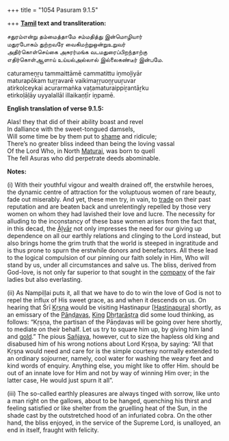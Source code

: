 +++
title = "1054 Pasuram 9.1.5"

+++
**[Tamil](/definition/tamil#history "show Tamil definitions") text and transliteration:**

சதுரம்என்று தம்மைத்தாமே சம்மதித்து இன்மொழியார்  
மதுரபோகம் துற்றவரே வைகிமற்றுஒன்றுஉறுவர்  
அதிர்கொள்செய்கை அசுரர்மங்க வடமதுரைப்பிறந்தாற்கு  
எதிர்கொள்ஆளாய் உய்யல்அல்லால் இல்லைகண்டீர் இன்பமே.

caturameṉṟu tammaittāmē cammatittu iṉmoḻiyār  
maturapōkam tuṟṟavarē vaikimaṟṟuoṉṟuuṟuvar  
atirkoḷceykai acurarmaṅka vaṭamaturaippiṟantāṟku  
etirkoḷāḷāy uyyalallāl illaikaṇṭīr iṉpamē.

**English translation of verse 9.1.5:**

Alas! they that did of their ability boast and revel  
In dalliance with the sweet-tongued damsels,  
Will some time be by them put to [shame](/definition/shame#history "show shame definitions") and ridicule;  
There’s no greater bliss indeed than being the loving vassal  
Of the Lord Who, in North [Maturai](/definition/maturai#vaishnavism "show Maturai definitions"), was born to quell  
The fell Asuras who did perpetrate deeds abominable.

**Notes:**

\(i\) With their youthful vigour and wealth drained off, the erstwhile heroes, the dynamic centre of attraction for the voluptuous women of rare beauty, fade out miserably. And yet, these men try, in vain, to [trade](/definition/trade#history "show trade definitions") on their past reputation and are beaten back and unrelentingly repelled by those very women on whom they had lavished their love and lucre. The necessity for alluding to the inconstancy of these base women arises from the fact that, in this decad, the [Āḻvār](/definition/aḻvar#vaishnavism "show Āḻvār definitions") not only impresses the need for our giving up dependence on all our earthly relations and clinging to the Lord instead, but also brings home the grim truth that the world is steeped in ingratitude and is thus prone to spurn the erstwhile donors and benefactors. All these lead to the logical compulsion of our pinning our faith solely in Him, Who will stand by us, under all circumstances and salve us. The bliss, derived from God-love, is not only far superior to that sought in the [company](/definition/company#history "show company definitions") of the fair ladies but also everlasting.

\(ii\) As Nampiḷḷai puts it, all that we have to do to win the love of God is not to repel the influx of His sweet grace, as and when it descends on us. On hearing that Śrī [Kṛṣṇa](/definition/krishna#vaishnavism "show Kṛṣṇa definitions") would be visiting Hastinapur [[Hastinapura](/definition/hastinapura#vaishnavism "show Hastinapura definitions")] shortly, as an emissary of the [Pāṇḍavas](/definition/pandava#vaishnavism "show Pāṇḍavas definitions"), [King](/definition/king#history "show King definitions") [Dhṛtarāṣṭra](/definition/dhritarashtra#vaishnavism "show Dhṛtarāṣṭra definitions") did some loud thinking, as follows: “Kṛṣṇa, the partisan of the Pāṇḍavas will be going over here shortly, to mediate on their behalf. Let us try to square him up, by giving him land and [gold](/definition/gold#history "show gold definitions").” The pious [Sañjaya](/definition/sanjaya#vaishnavism "show Sañjaya definitions"), however, cut to size the hapless old king and disabused him of his wrong notions about Lord Kṛṣṇa, by saying: “All that Kṛṣṇa would need and care for is the simple courtesy normally extended to an ordinary sojourner, namely, cool water for washing the weary feet and kind words of enquiry. Anything else, you might like to offer Him. should be out of an innate love for Him and not by way of winning Him over; in the latter case, He would just spurn it all”.

\(iii\) The so-called earthly pleasures are always tinged with sorrow, like unto a man right on the gallows, about to be hanged, quenching his thirst and feeling satisfied or like shelter from the gruelling heat of the Sun, in the shade cast by the outstretched hood of an infuriated cobra. On the other hand, the bliss enjoyed, in the service of the Supreme Lord, is unalloyed, an end in itself, fraught with felicity.


